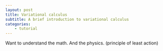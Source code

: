 ```yaml
---
layout: post
title: Variational calculus
subtitle: A brief introduction to variational calculus
categories:
    - tutorial
---
```


Want to understand the math.
And the physics. (principle of least action)